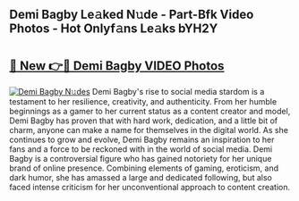 ## Demi Bagby Le𝚊ked N𝚞de - Part-Bfk Video Photos - Hot Onlyf𝚊ns Le𝚊ks bYH2Y

# <h2><a href="http://ac18146.deff.icu/?id=Demi+Bagby">🔗 New 👉🔴 Demi Bagby VIDEO Photos</a></h2>

[![Demi Bagby N𝚞des](https://i.imgur.com/rIISA9y.gif)](http://ac18146.deff.icu/?id=Demi+Bagby)
Demi Bagby's rise to social media stardom is a testament to her resilience, creativity, and authenticity. From her humble beginnings as a gamer to her current status as a content creator and model, Demi Bagby has proven that with hard work, dedication, and a little bit of charm, anyone can make a name for themselves in the digital world. As she continues to grow and evolve, Demi Bagby remains an inspiration to her fans and a force to be reckoned with in the world of social media. Demi Bagby is a controversial figure who has gained notoriety for her unique brand of online presence. Combining elements of gaming, eroticism, and dark humor, she has amassed a large and dedicated following, but also faced intense criticism for her unconventional approach to content creation.
